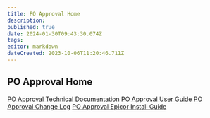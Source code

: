 ```yaml
---
title: PO Approval Home
description: 
published: true
date: 2024-01-30T09:43:30.074Z
tags: 
editor: markdown
dateCreated: 2023-10-06T11:20:46.711Z
---
```


## PO Approval Home

[PO Approval Technical Documentation](./POA/technical-documentation/po-approval-technical-documentation.md)
[PO Approval User Guide](./POA/UserGuides)
[PO Approval Change Log](./POA/change-log/po-approval-change-log.md)
[PO Approval Epicor Install Guide](./POA/EpicorInstallation.md)